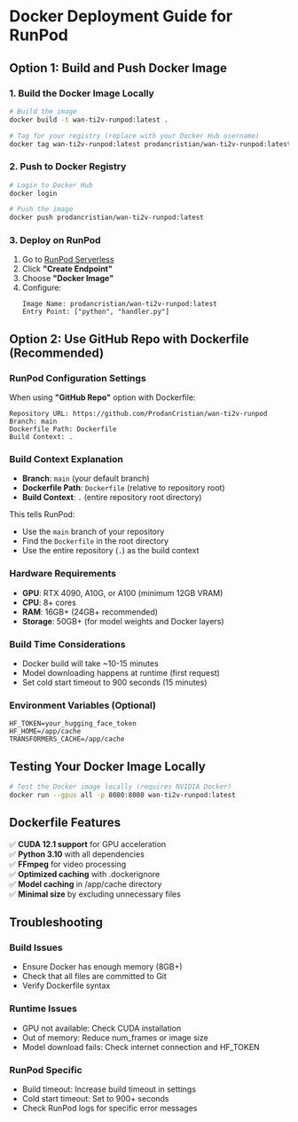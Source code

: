# Docker Deployment Guide for RunPod

## Option 1: Build and Push Docker Image

### 1. Build the Docker Image Locally

```bash
# Build the image
docker build -t wan-ti2v-runpod:latest .

# Tag for your registry (replace with your Docker Hub username)
docker tag wan-ti2v-runpod:latest prodancristian/wan-ti2v-runpod:latest
```

### 2. Push to Docker Registry

```bash
# Login to Docker Hub
docker login

# Push the image
docker push prodancristian/wan-ti2v-runpod:latest
```

### 3. Deploy on RunPod

1. Go to [RunPod Serverless](https://www.runpod.io/serverless)
2. Click **"Create Endpoint"**
3. Choose **"Docker Image"**
4. Configure:
   ```
   Image Name: prodancristian/wan-ti2v-runpod:latest
   Entry Point: ["python", "handler.py"]
   ```

## Option 2: Use GitHub Repo with Dockerfile (Recommended)

### RunPod Configuration Settings

When using **"GitHub Repo"** option with Dockerfile:

```
Repository URL: https://github.com/ProdanCristian/wan-ti2v-runpod
Branch: main
Dockerfile Path: Dockerfile
Build Context: .
```

### Build Context Explanation

- **Branch**: `main` (your default branch)
- **Dockerfile Path**: `Dockerfile` (relative to repository root)
- **Build Context**: `.` (entire repository root directory)

This tells RunPod:
- Use the `main` branch of your repository
- Find the `Dockerfile` in the root directory
- Use the entire repository (`.`) as the build context

### Hardware Requirements

- **GPU**: RTX 4090, A10G, or A100 (minimum 12GB VRAM)
- **CPU**: 8+ cores
- **RAM**: 16GB+ (24GB+ recommended)
- **Storage**: 50GB+ (for model weights and Docker layers)

### Build Time Considerations

- Docker build will take ~10-15 minutes
- Model downloading happens at runtime (first request)
- Set cold start timeout to 900 seconds (15 minutes)

### Environment Variables (Optional)

```
HF_TOKEN=your_hugging_face_token
HF_HOME=/app/cache
TRANSFORMERS_CACHE=/app/cache
```

## Testing Your Docker Image Locally

```bash
# Test the Docker image locally (requires NVIDIA Docker)
docker run --gpus all -p 8080:8080 wan-ti2v-runpod:latest
```

## Dockerfile Features

✅ **CUDA 12.1 support** for GPU acceleration  
✅ **Python 3.10** with all dependencies  
✅ **FFmpeg** for video processing  
✅ **Optimized caching** with .dockerignore  
✅ **Model caching** in /app/cache directory  
✅ **Minimal size** by excluding unnecessary files  

## Troubleshooting

### Build Issues
- Ensure Docker has enough memory (8GB+)
- Check that all files are committed to Git
- Verify Dockerfile syntax

### Runtime Issues
- GPU not available: Check CUDA installation
- Out of memory: Reduce num_frames or image size
- Model download fails: Check internet connection and HF_TOKEN

### RunPod Specific
- Build timeout: Increase build timeout in settings
- Cold start timeout: Set to 900+ seconds
- Check RunPod logs for specific error messages